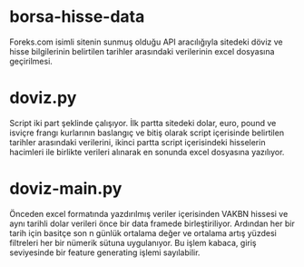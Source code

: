 # borsa-hisse-data
Foreks.com isimli sitenin sunmuş olduğu API aracılığıyla sitedeki döviz ve hisse bilgilerinin belirtilen tarihler arasındaki verilerinin excel dosyasına geçirilmesi.

# doviz.py
Script iki part şeklinde çalışıyor. İlk partta sitedeki dolar, euro, pound ve isviçre frangı kurlarının baslangıç ve bitiş olarak script içerisinde belirtilen 
tarihler arasındaki verilerini, ikinci partta script içerisindeki hisselerin hacimleri ile birlikte verileri alınarak en sonunda excel 
dosyasına yazılıyor.

# doviz-main.py
Önceden excel formatında yazdırılmış veriler içerisinden VAKBN hissesi ve aynı tarihli dolar verileri önce bir data framede birleştiriliyor. Ardından her bir tarih için basitçe son n günlük ortalama değer ve ortalama artış yüzdesi filtreleri her bir nümerik sütuna uygulanıyor. Bu işlem kabaca, giriş seviyesinde bir feature generating işlemi sayılabilir.
